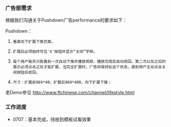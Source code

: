 ### 广告部需求
根据我们沟通关于Pushdown广告performance的要求如下：
 
Pushdown：
 
1.     垂直向下扩展下推页面。
2.     扩展后必须始终可见'X'按钮并显示“关闭”字样。
3.     每个用户每天只能看到一次自动下推并播放视频，播放完成后自动收回。第二次以及之后的展示必须点击之后才能扩展，当完全扩展时，广告将保持在这个状态，直到用户主动点击关闭按钮后收回。
4.     尺寸：扩展前969*90，扩展后969*400，向下扩展下推；

老Demo参见 <http://www.ftchinese.com/channel/lifestyle.html>

### 工作进度
- 0707：基本完成，待放到模板试看效果